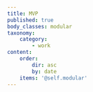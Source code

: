 ```yaml
---
title: MVP
published: true
body_classes: modular
taxonomy:
    category:
        - work
content:
    order:
        dir: asc
        by: date
    items: '@self.modular'
---
```


